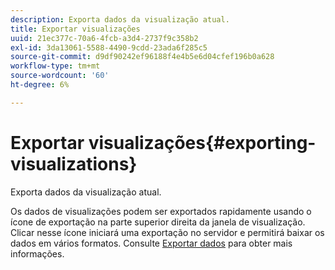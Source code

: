 ```yaml
---
description: Exporta dados da visualização atual.
title: Exportar visualizações
uuid: 21ec377c-70a6-4fcb-a3d4-2737f9c358b2
exl-id: 3da13061-5588-4490-9cdd-23ada6f285c5
source-git-commit: d9df90242ef96188f4e4b5e6d04cfef196b0a628
workflow-type: tm+mt
source-wordcount: '60'
ht-degree: 6%

---
```


# Exportar visualizações{#exporting-visualizations}

Exporta dados da visualização atual.

Os dados de visualizações podem ser exportados rapidamente usando o ícone de exportação na parte superior direita da janela de visualização. Clicar nesse ícone iniciará uma exportação no servidor e permitirá baixar os dados em vários formatos. Consulte [Exportar dados](../../../../home/c-adobe-data-workbench-dashboard/c-exporting-data.md#concept-826596f7c95649b2adbcafd91fad782b) para obter mais informações.
